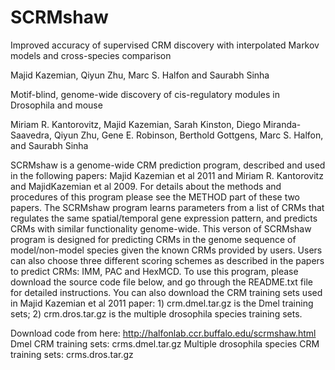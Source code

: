 # SCRMshaw
Improved accuracy of supervised CRM discovery with interpolated Markov models and cross-species comparison

Majid Kazemian, Qiyun Zhu, Marc S. Halfon and Saurabh Sinha

 

Motif-blind, genome-wide discovery of cis-regulatory modules in Drosophila and mouse

Miriam R. Kantorovitz, Majid Kazemian, Sarah Kinston, Diego Miranda-Saavedra, Qiyun Zhu, Gene E. Robinson, Berthold Gottgens, Marc S. Halfon, and Saurabh Sinha

 

 

SCRMshaw is a genome-wide CRM prediction program, described and used in the following papers: Majid Kazemian et al 2011 and Miriam R. Kantorovitz and MajidKazemian et al 2009. For details about the methods and procedures of this program please see the METHOD part of these two papers. The SCRMshaw program learns parameters from a list of CRMs that regulates the same spatial/temporal gene expression pattern, and predicts CRMs with similar functionality genome-wide. This verson of SCRMshaw program is designed for predicting CRMs in the genome sequence of model/non-model species given the known CRMs provided by users. Users can also choose three different scoring schemes as described in the papers to predict CRMs: IMM, PAC and HexMCD. To use this program, please download the source code file below, and go through the README.txt file for detailed instructions. You can also download the CRM training sets used in Majid Kazemian et al 2011 paper: 1) crm.dmel.tar.gz is the Dmel training sets; 2) crm.dros.tar.gz is the multiple drosophila species training sets.

 Download code from here: http://halfonlab.ccr.buffalo.edu/scrmshaw.html
 Dmel CRM training sets: crms.dmel.tar.gz
 Multiple drosophila species CRM training sets: crms.dros.tar.gz
 
